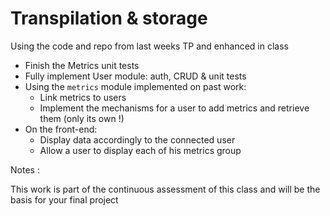 # Transpilation & storage

Using the code and repo from last weeks TP and enhanced in class

* Finish the Metrics unit tests
* Fully implement User module: auth, CRUD & unit tests
* Using the `metrics` module implemented on past work:
  * Link metrics to users 
  * Implement the mechanisms for a user to add metrics and retrieve them (only its own !)
* On the front-end:
  * Display data accordingly to the connected user
  * Allow a user to display each of his metrics group

Notes :

This work is part of the continuous assessment of this class and will be the basis for your final project

